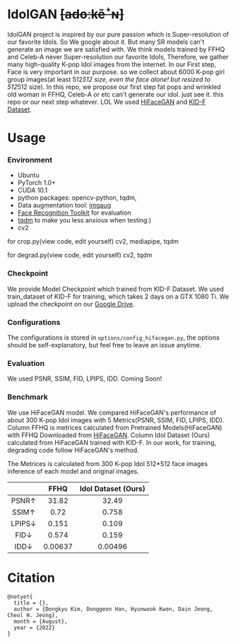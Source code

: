 # IdolGAN ~~[adoːkẽꜜɴ]~~

IdolGAN project is inspired by our pure passion which is Super-resolution of our favorite Idols. So We google about it. But many SR models can't generate an image we are satisfied with. We think models trained by FFHQ and Celeb-A never Super-resolution our favorite Idols, Therefore, we gather many high-quality K-pop Idol images from the internet. In our First step, Face is very important in our purpose. so we collect about 6000 K-pop girl group images(at least 512*512 size, even the face alone! but resized to 512*512 size). In this repo, we propose our first step fat pops and wrinkled old woman in FFHQ, Celeb-A or etc can't generate our idol. just see it. this repo or our next step whatever. LOL
We used [HiFaceGAN](https://github.com/Lotayou/Face-Renovation) and [KID-F Dataset](https://github.com/PCEO-AI-CLUB/KID-F).

# Usage
### Environment
- Ubuntu
- PyTorch 1.0+
- CUDA 10.1
- python packages: opencv-python, tqdm, 
- Data augmentation tool: [imgaug](https://imgaug.readthedocs.io/en/latest/source/installation.html#installation-in-pip)
- [Face Recognition Toolkit](https://github.com/ageitgey/face_recognition) for evaluation
- [tqdm](https://github.com/tqdm/tqdm) to make you less anxious when testing:)
- cv2 

for crop.py(view code, edit yourself)
  cv2, mediapipe, tqdm  

for degrad.py(view code, edit yourself)
  cv2, tqdm
  
### Checkpoint
We provide Model Checkpoint which trained from KID-F Dataset. We used train_dataset of KID-F for training, which takes 2 days on a GTX 1080 Ti. We upload the checkpoint on our [Google Drive](https://drive.google.com/drive/folders/1GrZIofQc3uWFVWserxgPEO97DZEJYOuK?usp=sharing).

### Configurations
The configurations is stored in `options/config_hifacegan.py`, the options should be self-explanatory, but feel free to leave an issue anytime.

### Evaluation
We used PSNR, SSIM, FID, LPIPS, IDD.
Coming Soon!

### Benchmark

We use HiFaceGAN model. 
We compared HiFaceGAN's performance of about 300 K-pop Idol images with 5 Metrics(PSNR, SSIM, FID, LPIPS, IDD).
Column FFHQ is metrices calculated from Pretrained Models(HiFaceGAN) with FFHQ Downloaded from [HiFaceGAN](https://github.com/Lotayou/Face-Renovation).
Column Idol Dataset (Ours) calculated from HiFaceGAN trained with KID-F.
In our work, for training, degrading code follow HiFaceGAN's method.

The Metrices is calculated from 300 K-pop Idol 512*512 face images inference of each model and original images. 

|            |       FFHQ     |     Idol Dataset (Ours)    |
|:----------:|:--------------:|:--------------------------:|
|      PSNR↑ |      31.82     |            32.49           |
|      SSIM↑ |       0.72     |            0.758           |
|     LPIPS↓ |      0.151     |            0.109           |
|      FID↓  |      0.574     |            0.159           |
|      IDD↓  |     0.00637    |           0.00496          |

# Citation
```
@notyet{
  title = {},
  author = {Dongkyu Kim, Donggeon Han, Hyunwook Kwon, Dain Jeong, Cheol H. Jeong},
  month = {August},
  year = {2022}
}
```
